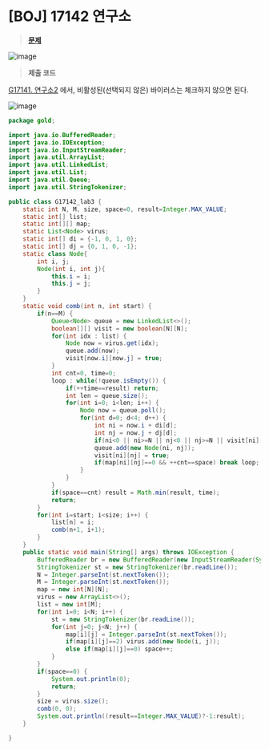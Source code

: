# [BOJ] 17142 연구소
> **[문제](https://www.acmicpc.net/problem/17142)**
> 

![image](https://user-images.githubusercontent.com/80896077/173896720-a995d3dc-d4b4-4977-83a4-b418ea520f42.png)

> **제출 코드**
> 

[G17141. 연구소2](https://www.notion.so/G17141-2-8bd6678b2719416880e712e7f8297f2c) 에서, 비활성된(선택되지 않은) 바이러스는 체크하지 않으면 된다.

![image](https://user-images.githubusercontent.com/80896077/173896759-51eee8dd-9afb-45b5-8995-285f94197b91.png)

```java
package gold;

import java.io.BufferedReader;
import java.io.IOException;
import java.io.InputStreamReader;
import java.util.ArrayList;
import java.util.LinkedList;
import java.util.List;
import java.util.Queue;
import java.util.StringTokenizer;

public class G17142_lab3 {
	static int N, M, size, space=0, result=Integer.MAX_VALUE;
	static int[] list;
	static int[][] map;
	static List<Node> virus;
	static int[] di = {-1, 0, 1, 0};
	static int[] dj = {0, 1, 0, -1};
	static class Node{
		int i, j;
		Node(int i, int j){
			this.i = i;
			this.j = j;
		}
	}
	static void comb(int n, int start) {
		if(n==M) {
			Queue<Node> queue = new LinkedList<>();
			boolean[][] visit = new boolean[N][N];
			for(int idx : list) {
				Node now = virus.get(idx);
				queue.add(now);
				visit[now.i][now.j] = true;
			}
			int cnt=0, time=0;
			loop : while(!queue.isEmpty()) {
				if(++time==result) return;
				int len = queue.size();
				for(int i=0; i<len; i++) {
					Node now = queue.poll();
					for(int d=0; d<4; d++) {
						int ni = now.i + di[d];
						int nj = now.j + dj[d];
						if(ni<0 || ni>=N || nj<0 || nj>=N || visit[ni][nj] || map[ni][nj]==1) continue;
						queue.add(new Node(ni, nj));
						visit[ni][nj] = true;
						if(map[ni][nj]==0 && ++cnt==space) break loop;
					}
				}
			}
			if(space==cnt) result = Math.min(result, time);
			return;
		}
		for(int i=start; i<size; i++) {
			list[n] = i;
			comb(n+1, i+1);
		}
	}
	public static void main(String[] args) throws IOException {
		BufferedReader br = new BufferedReader(new InputStreamReader(System.in));
		StringTokenizer st = new StringTokenizer(br.readLine());
		N = Integer.parseInt(st.nextToken());
		M = Integer.parseInt(st.nextToken());
		map = new int[N][N];
		virus = new ArrayList<>();
		list = new int[M];
		for(int i=0; i<N; i++) {
			st = new StringTokenizer(br.readLine());
			for(int j=0; j<N; j++) {
				map[i][j] = Integer.parseInt(st.nextToken());
				if(map[i][j]==2) virus.add(new Node(i, j));
				else if(map[i][j]==0) space++;
			}
		}
		if(space==0) {
			System.out.println(0);
			return;
		}
		size = virus.size();
		comb(0, 0);
		System.out.println((result==Integer.MAX_VALUE)?-1:result);
	}

}
```
